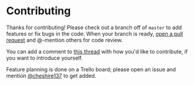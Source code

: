 # Contributing

Thanks for contributing! Please check out a branch off of `master` to
add features or fix bugs in the code. When your branch is ready,
[open a pull request](https://github.com/cheshire137/overwatch-team-comps/compare)
and @-mention others for code review.

You can add a comment to [this thread](https://github.com/cheshire137/overwatch-team-comps/issues/2)
with how you'd like to contribute, if you want to introduce yourself.

Feature planning is done on a Trello board; please open an issue and mention
[@cheshire137](https://github.com/cheshire137) to get added.
